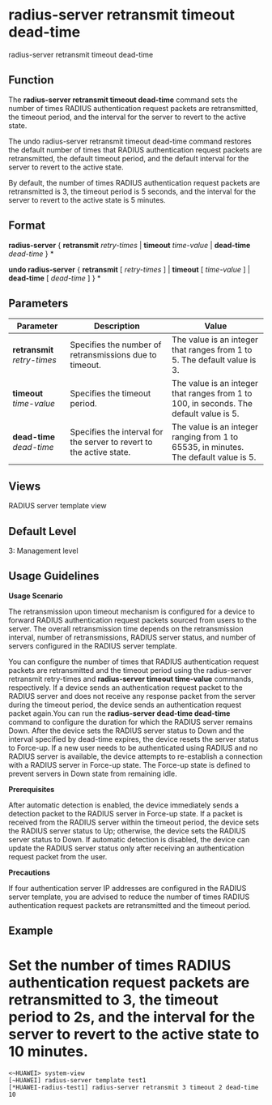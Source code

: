radius-server retransmit timeout dead-time
==========================================

radius-server retransmit timeout dead-time

Function
--------

The **radius-server retransmit timeout dead-time** command sets the number of times RADIUS authentication request packets are retransmitted, the timeout period, and the interval for the server to revert to the active state.

The undo radius-server retransmit timeout dead-time command restores the default number of times that RADIUS authentication request packets are retransmitted, the default timeout period, and the default interval for the server to revert to the active state.

By default, the number of times RADIUS authentication request packets are retransmitted is 3, the timeout period is 5 seconds, and the interval for the server to revert to the active state is 5 minutes.



Format
------

**radius-server** { **retransmit** *retry-times* | **timeout** *time-value* | **dead-time** *dead-time* } \*

**undo radius-server** { **retransmit** [ *retry-times* ] | **timeout** [ *time-value* ] | **dead-time** [ *dead-time* ] } \*



Parameters
----------

| Parameter | Description | Value |
| --- | --- | --- |
| **retransmit** *retry-times* | Specifies the number of retransmissions due to timeout. | The value is an integer that ranges from 1 to 5. The default value is 3. |
| **timeout** *time-value* | Specifies the timeout period. | The value is an integer that ranges from 1 to 100, in seconds. The default value is 5. |
| **dead-time** *dead-time* | Specifies the interval for the server to revert to the active state. | The value is an integer ranging from 1 to 65535, in minutes. The default value is 5. |




Views
-----

RADIUS server template view



Default Level
-------------

3: Management level



Usage Guidelines
----------------

**Usage Scenario**

The retransmission upon timeout mechanism is configured for a device to forward RADIUS authentication request packets sourced from users to the server. The overall retransmission time depends on the retransmission interval, number of retransmissions, RADIUS server status, and number of servers configured in the RADIUS server template.

You can configure the number of times that RADIUS authentication request packets are retransmitted and the timeout period using the radius-server retransmit retry-times and
**radius-server timeout time-value** commands, respectively. If a device sends an authentication request packet to the RADIUS server and does not receive any response packet from the server during the timeout period, the device sends an authentication request packet again.You can run the
**radius-server dead-time dead-time** command to configure the duration for which the RADIUS server remains Down. After the device sets the RADIUS server status to Down and the interval specified by dead-time expires, the device resets the server status to Force-up. If a new user needs to be authenticated using RADIUS and no RADIUS server is available, the device attempts to re-establish a connection with a RADIUS server in Force-up state. The Force-up state is defined to prevent servers in Down state from remaining idle.

**Prerequisites**

After automatic detection is enabled, the device immediately sends a detection packet to the RADIUS server in Force-up state. If a packet is received from the RADIUS server within the timeout period, the device sets the RADIUS server status to Up; otherwise, the device sets the RADIUS server status to Down. If automatic detection is disabled, the device can update the RADIUS server status only after receiving an authentication request packet from the user.

**Precautions**

If four authentication server IP addresses are configured in the RADIUS server template, you are advised to reduce the number of times RADIUS authentication request packets are retransmitted and the timeout period.



Example
-------

# Set the number of times RADIUS authentication request packets are retransmitted to 3, the timeout period to 2s, and the interval for the server to revert to the active state to 10 minutes.
```
<~HUAWEI> system-view
[~HUAWEI] radius-server template test1
[*HUAWEI-radius-test1] radius-server retransmit 3 timeout 2 dead-time 10

```